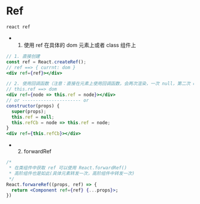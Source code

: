 # Ref

`react ref`

- 1. 使用 ref 在具体的 dom 元素上或者 class 组件上

```jsx
// 1. 直接创建
const ref = React.createRef();
// ref ==> { currnt: dom }
<div ref={ref}></div>

// 2. 使用回调函数（注意：直接在元素上使用回调函数，会两次渲染，一次 null，第二次 dom，没多大影响）
// this.ref ==> dom
<div ref={node => this.ref = node}></div>
// or ---------------------- or
constructor(props) {
  super(props);
  this.ref = null;
  this.refCb = node => this.ref = node;
}
<div ref={this.refCb}></div>
```

- 2. forwardRef

```jsx
/*
 * 在类组件中获取 ref 可以使用 React.forwardRef()
 * 高阶组件也是如此(具体元素转发一次，高阶组件中转发一次)
 */
React.forwareRef((props, ref) => {
  return <Component ref={ref} {...props}>;
})
```
